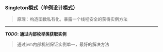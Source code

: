 ### Singleton模式（单例设计模式）

>原理：构造函数私有化，暴露一个线程安全的获得实例方法
***
**_TODO_: 通过内部枚举类获取实例**
>通过jvm内部机制保证实例单一，最好的解决方法

